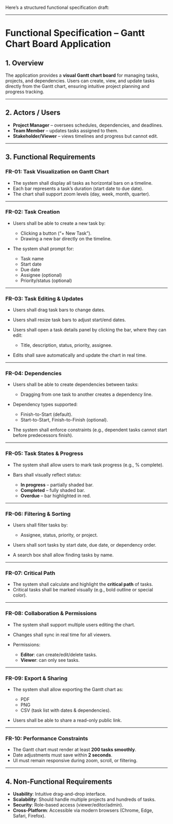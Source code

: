 

Here’s a structured functional specification draft:

---

# Functional Specification – Gantt Chart Board Application

## 1. Overview

The application provides a **visual Gantt chart board** for managing tasks, projects, and dependencies. Users can create, view, and update tasks directly from the Gantt chart, ensuring intuitive project planning and progress tracking.

---

## 2. Actors / Users

* **Project Manager** – oversees schedules, dependencies, and deadlines.
* **Team Member** – updates tasks assigned to them.
* **Stakeholder/Viewer** – views timelines and progress but cannot edit.

---

## 3. Functional Requirements

### FR-01: Task Visualization on Gantt Chart

* The system shall display all tasks as horizontal bars on a timeline.
* Each bar represents a task’s duration (start date to due date).
* The chart shall support zoom levels (day, week, month, quarter).

---

### FR-02: Task Creation

* Users shall be able to create a new task by:

  * Clicking a button (“+ New Task”).
  * Drawing a new bar directly on the timeline.
* The system shall prompt for:

  * Task name
  * Start date
  * Due date
  * Assignee (optional)
  * Priority/status (optional)

---

### FR-03: Task Editing & Updates

* Users shall drag task bars to change dates.
* Users shall resize task bars to adjust start/end dates.
* Users shall open a task details panel by clicking the bar, where they can edit:

  * Title, description, status, priority, assignee.
* Edits shall save automatically and update the chart in real time.

---

### FR-04: Dependencies

* Users shall be able to create dependencies between tasks:

  * Dragging from one task to another creates a dependency line.
* Dependency types supported:

  * Finish-to-Start (default).
  * Start-to-Start, Finish-to-Finish (optional).
* The system shall enforce constraints (e.g., dependent tasks cannot start before predecessors finish).

---

### FR-05: Task States & Progress

* The system shall allow users to mark task progress (e.g., % complete).
* Bars shall visually reflect status:

  * **In progress** – partially shaded bar.
  * **Completed** – fully shaded bar.
  * **Overdue** – bar highlighted in red.

---

### FR-06: Filtering & Sorting

* Users shall filter tasks by:

  * Assignee, status, priority, or project.
* Users shall sort tasks by start date, due date, or dependency order.
* A search box shall allow finding tasks by name.

---

### FR-07: Critical Path

* The system shall calculate and highlight the **critical path** of tasks.
* Critical tasks shall be marked visually (e.g., bold outline or special color).

---

### FR-08: Collaboration & Permissions

* The system shall support multiple users editing the chart.
* Changes shall sync in real time for all viewers.
* Permissions:

  * **Editor**: can create/edit/delete tasks.
  * **Viewer**: can only see tasks.

---

### FR-09: Export & Sharing

* The system shall allow exporting the Gantt chart as:

  * PDF
  * PNG
  * CSV (task list with dates & dependencies).
* Users shall be able to share a read-only public link.

---

### FR-10: Performance Constraints

* The Gantt chart must render at least **200 tasks smoothly**.
* Date adjustments must save within **2 seconds**.
* UI must remain responsive during zoom, scroll, or filtering.

---

## 4. Non-Functional Requirements

* **Usability**: Intuitive drag-and-drop interface.
* **Scalability**: Should handle multiple projects and hundreds of tasks.
* **Security**: Role-based access (viewer/editor/admin).
* **Cross-Platform**: Accessible via modern browsers (Chrome, Edge, Safari, Firefox).

